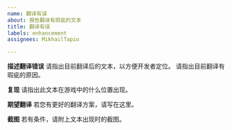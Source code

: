 ```yaml
---
name: 翻译有误
about: 报告翻译有瑕疵的文本
title: 翻译有误
labels: enhancement
assignees: MikhailTapio

---
```


**描述翻译错误**
请指出目前翻译后的文本，以方便开发者定位。
请指出目前翻译有瑕疵的原因。

**复现**
请指出此文本在游戏中的什么位置出现。

**期望翻译**
若您有更好的翻译方案，请写在这里。

**截图**
若有条件，请附上文本出现时的截图。
